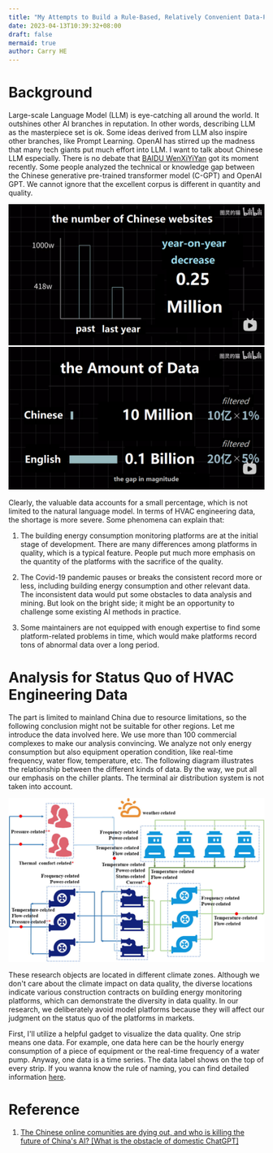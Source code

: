 ```yaml
---
title: "My Attempts to Build a Rule-Based, Relatively Convenient Data-Preprocessing Framework for HVAC Engineering Data"
date: 2023-04-13T10:39:32+08:00
draft: false
mermaid: true
author: Carry HE
---
```



# Background

Large-scale Language Model (LLM) is eye-catching all around the world. It outshines other AI branches in reputation. In other words, describing LLM as the masterpiece set is ok. Some ideas derived from LLM also inspire other branches, like Prompt Learning. OpenAI has stirred up the madness that many tech giants put much effort into LLM. I want to talk about Chinese LLM especially. There is no debate that [BAIDU WenXiYiYan](https://yiyan.baidu.com) got its moment recently. Some people analyzed the technical or knowledge gap between the Chinese generative pre-trained transformer model (C-GPT) and OpenAI GPT. We cannot ignore that the excellent corpus is different in quantity and quality.

<div align=center><img src="blog15-bg1Eng.png"></div>

<div align=center><img src="blog15-bg2Eng.png"></div>

Clearly, the valuable data accounts for a small percentage, which is not limited to the natural language model. In terms of HVAC engineering data, the shortage is more severe. Some phenomena can explain that:

1. The building energy consumption monitoring platforms are at the initial stage of development. There are many differences among platforms in quality, which is a typical feature. People put much more emphasis on the quantity of the platforms with the sacrifice of the quality.
  
2. The Covid-19 pandemic pauses or breaks the consistent record more or less, including building energy consumption and other relevant data. The inconsistent data would put some obstacles to data analysis and mining. But look on the bright side; it might be an opportunity to challenge some existing AI methods in practice.
  
3. Some maintainers are not equipped with enough expertise to find some platform-related problems in time, which would make platforms record tons of abnormal data over a long period.

# Analysis for Status Quo of HVAC Engineering Data

The part is limited to mainland China due to resource limitations, so the following conclusion might not be suitable for other regions. Let me introduce the data involved here. We use more than 100 commercial complexes to make our analysis convincing. We analyze not only energy consumption but also equipment operation condition, like real-time frequency, water flow, temperature, etc. The following diagram illustrates the relationship between the different kinds of data. By the way, we put all our emphasis on the chiller plants. The terminal air distribution system is not taken into account.

<div align=center><img src="blog15-system.jpg"></div>

These research objects are located in different climate zones. Although we don't care about the climate impact on data quality, the diverse locations indicate various construction contracts on building energy monitoring platforms, which can demonstrate the diversity in data quality. In our research, we deliberately avoid model platforms because they will affect our judgment on the status quo of the platforms in markets.

First, I'll utilize a helpful gadget to visualize the data quality. One strip means one data. For example, one data here can be the hourly energy consumption of a piece of equipment or the real-time frequency of a water pump. Anyway, one data is a time series. The data label shows on the top of every strip. If you wanna know the rule of naming, you can find detailed information [here](https://www.sciencedirect.com/science/article/pii/S0378778822005436).

# Reference

1. [The Chinese online comunities are dying out, and who is killing the future of China's AI? [What is the obstacle of domestic ChatGPT]](https://www.bilibili.com/video/BV1Nm4y1z7AT?share_source=copy_web)
